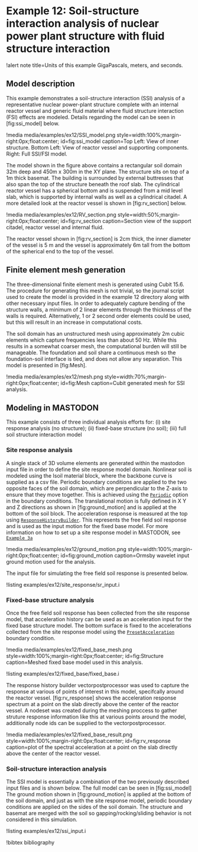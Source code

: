 # Example 12: Soil-structure interaction analysis of nuclear power plant structure with fluid structure interaction

!alert note title=Units of this example
GigaPascals, meters, and seconds.

## Model description

This example demonstrates a soil-structure interaction (SSI) analysis of a representative nuclear power-plant structure complete with an internal reactor vessel and generic fluid material where fluid structure interaction (FSI) effects are modeled. Details regarding the model can be seen in [fig:ssi_model] below.

!media media/examples/ex12/SSI_model.png
       style=width:100%;margin-right:0px;float:center;
       id=fig:ssi_model
       caption=Top Left: View of inner structure. Bottom Left: View of reactor vessel and supporting components. Right: Full SSI/FSI model.

The model shown in the figure above contains a rectangular soil domain 32m deep and 450m x 300m in the XY plane. The structure sits on top of a 1m thick basemat. The building is surrounded by external buttresses that also span the top of the structure beneath the roof slab. The cylindrical reactor vessel has a spherical bottom and is suspended from a mid level slab, which is supported by internal walls as well as a cylindrical citadel. A more detailed look at the reactor vessel is shown in [fig:rv_section] below.

!media media/examples/ex12/RV_section.png
       style=width:50%;margin-right:0px;float:center;
       id=fig:rv_section
       caption=Section view of the support citadel, reactor vessel and internal fluid.

The reactor vessel shown in [fig:rv_section] is 2cm thick, the inner diameter of the vessel is 5 m and the vessel is approximately 6m tall from the bottom of the spherical end to the top of the vessel.

## Finite element mesh generation

The three-dimensional finite element mesh is generated using Cubit 15.6. The procedure for generating this mesh is not trivial, so the journal script used to create the model is provided in the example 12 directory along with other necessary input files. In order to adequately capture bending of the structure walls, a minimum of 2 linear elements through the thickness of the walls is required. Alternatively, 1 or 2 second order elements could be used, but this will result in an increase in computational costs.

The soil domain has an unstructured mesh using approximately 2m cubic elements which capture frequencies less than about 50 Hz. While this results in a somewhat coarser mesh, the computational burden will still be manageable. The foundation and soil share a continuous mesh so the foundation-soil interface is tied, and does not allow any separation. This model is presented in [fig:Mesh].

!media media/examples/ex12/mesh.png
       style=width:70%;margin-right:0px;float:center;
       id=fig:Mesh
       caption=Cubit generated mesh for SSI analysis.

## Modeling in MASTODON

This example consists of three individual analysis efforts for: (i) site response analysis (no structure); (ii) fixed-base structure (no soil); (iii) full soil structure interaction model

### Site response analysis

A single stack of 3D volume elements are generated within the mastodon input file in order to define the site response model domain.  Nonlinear soil is modeled using the Isoil material block, where the backbone curve is supplied as a csv file. Periodic boundary conditions are applied to the two opposite faces of the soil domain, which are perpendicular to the Z-axis to ensure that they move together. This is achieved using the [`Periodic`](source/actions/AddPeriodicBCAction.md) option in the boundary conditions. The translational motion is fully defined in X Y and Z directions as shown in [fig:ground_motion] and is applied at the bottom of the soil block. The acceleration response is measured at the top using [`ResponseHistoryBuilder`](source/vectorpostprocessors/ResponseHistoryBuilder.md). This represents the free field soil response and is used as the input motion for the fixed base model. For more information on how to set up a site response model in MASTODON, see [`Example 3a`](examples/example3a.md)

!media media/examples/ex12/ground_motion.png
       style=width:100%;margin-right:0px;float:center;
       id=fig:ground_motion
       caption=Ormsby wavelet input ground motion used for the analysis.

The input file for simulating the free field soil response is presented below.

!listing examples/ex12/site_response/sr_input.i

### Fixed-base structure analysis

Once the free field soil response has been collected from the site response model, that acceleration history can be used as an acceleration input for the fixed base structure model. The bottom surface is fixed to the accelerations collected from the site response model using the [`PresetAcceleration`](source/bcs/PresetAcceleration.md) boundary condition.

!media media/examples/ex12/fixed_base_mesh.png
       style=width:100%;margin-right:0px;float:center;
       id=fig:Structure
       caption=Meshed fixed base model used in this analysis.

!listing examples/ex12/fixed_base/fixed_base.i

The response history builder vectorpostprocessor was used to capture the response at various of points of interest in this model, specifcally around the reactor vessel. [fig:rv_response] shows the acceleration response spectrum at a point on the slab directly above the center of the reactor vessel. A nodeset was created during the meshing proccess to gather struture response information like this at various points around the model, additionally node ids can be supplied to the vectorpostprocessor.

!media media/examples/ex12/fixed_base_result.png
       style=width:100%;margin-right:0px;float:center;
       id=fig:rv_response
       caption=plot of the spectral acceleration at a point on the slab directly above the center of the reactor vessel.

### Soil-structure interaction analysis

The SSI model is essentially a combination of the two previously described input files and is shown below. The full model can be seen in [fig:ssi_model] The ground motion shown in [fig:ground_motion] is applied at the bottom of the soil domain, and just as with the site response model, periodic boundary conditions are applied on the sides of the soil domain. The structure and basemat are merged with the soil so gapping/rocking/sliding behavior is not considered in this simulation.

!listing examples/ex12/ssi_input.i

!bibtex bibliography
